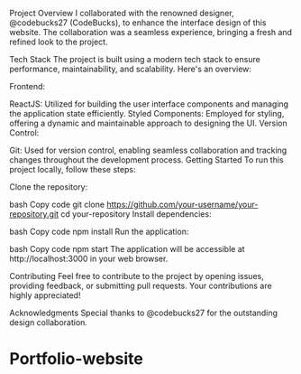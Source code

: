 Project Overview
I collaborated with the renowned designer, @codebucks27 (CodeBucks), to enhance the interface design of this website. The collaboration was a seamless experience, bringing a fresh and refined look to the project.

Tech Stack
The project is built using a modern tech stack to ensure performance, maintainability, and scalability. Here's an overview:

Frontend:

ReactJS: Utilized for building the user interface components and managing the application state efficiently.
Styled Components: Employed for styling, offering a dynamic and maintainable approach to designing the UI.
Version Control:

Git: Used for version control, enabling seamless collaboration and tracking changes throughout the development process.
Getting Started
To run this project locally, follow these steps:

Clone the repository:

bash
Copy code
git clone https://github.com/your-username/your-repository.git
cd your-repository
Install dependencies:

bash
Copy code
npm install
Run the application:

bash
Copy code
npm start
The application will be accessible at http://localhost:3000 in your web browser.

Contributing
Feel free to contribute to the project by opening issues, providing feedback, or submitting pull requests. Your contributions are highly appreciated!

Acknowledgments
Special thanks to @codebucks27 for the outstanding design collaboration.


# Portfolio-website
